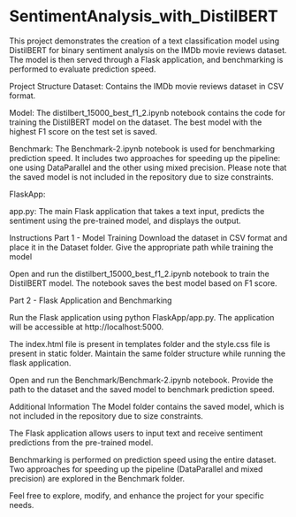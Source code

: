 # SentimentAnalysis_with_DistilBERT
 
This project demonstrates the creation of a text classification model using DistilBERT for binary sentiment analysis on the IMDb movie reviews dataset. The model is then served through a Flask application, and benchmarking is performed to evaluate prediction speed.

Project Structure
Dataset: Contains the IMDb movie reviews dataset in CSV format. 

Model: The distilbert_15000_best_f1_2.ipynb notebook contains the code for training the DistilBERT model on the dataset. The best model with the highest F1 score on the test set is saved.

Benchmark: The Benchmark-2.ipynb notebook is used for benchmarking prediction speed. It includes two approaches for speeding up the pipeline: one using DataParallel and the other using mixed precision. Please note that the saved model is not included in the repository due to size constraints.

FlaskApp:

app.py: The main Flask application that takes a text input, predicts the sentiment using the pre-trained model, and displays the output.

Instructions
Part 1 - Model Training
Download the dataset in CSV format and place it in the Dataset folder. Give the appropriate path while training the model

Open and run the distilbert_15000_best_f1_2.ipynb notebook to train the DistilBERT model. The notebook saves the best model based on F1 score.

Part 2 - Flask Application and Benchmarking

Run the Flask application using python FlaskApp/app.py. The application will be accessible at http://localhost:5000.

The index.html file is present in templates folder and the style.css file is present in static folder. Maintain the same folder structure while running the flask application.

Open and run the Benchmark/Benchmark-2.ipynb notebook. Provide the path to the dataset and the saved model to benchmark prediction speed.

Additional Information
The Model folder contains the saved model, which is not included in the repository due to size constraints.

The Flask application allows users to input text and receive sentiment predictions from the pre-trained model.

Benchmarking is performed on prediction speed using the entire dataset. Two approaches for speeding up the pipeline (DataParallel and mixed precision) are explored in the Benchmark folder.

Feel free to explore, modify, and enhance the project for your specific needs.
